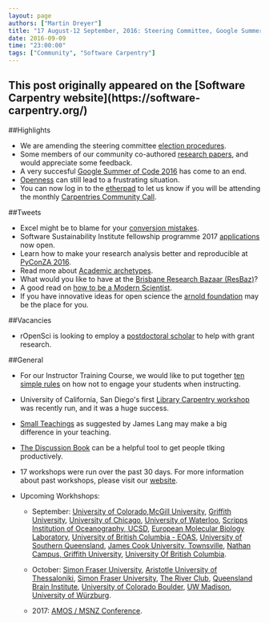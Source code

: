 ```yaml
---
layout: page
authors: ["Martin Dreyer"]
title: "17 August-12 September, 2016: Steering Committee, Google Summer of Code, rOpenSci, Small Teaching, Ten Simple rules."
date: 2016-09-09
time: "23:00:00"
tags: ["Community", "Software Carpentry"]
---
```


<h2>This post originally appeared on the [Software Carpentry website](https://software-carpentry.org/)</h2>

##Highlights
* We are amending the steering committee [election procedures]({{site.baseurl}}/blog/2016/09/election-procedures.html).
* Some members of our community co-authored [research papers]({{site.baseurl}}/blog/2016/09/feedback-on-two-papers.html), and would appreciate some feedback.
* A very succesful [Google Summer of Code 2016]({{site.baseurl}}/blog/2016/09/gsoc.html) has come to an end.
* [Openness]({{site.baseurl}}/blog/2016/09/we-still-cant-have-nice-things.html) can still lead to a  frustrating situation.
* You can now log in to the [etherpad](http://pad.software-carpentry.org/community-call-2016-09-15) to let us know if you will be attending the monthly [Carpentries Community Call]({{page.baseurl}}/blog/2016/09/community-call.html).



##Tweets
*  Excel might be to blame for your [conversion mistakes](https://science.slashdot.org/story/16/08/23/2222258/20-of-scientific-papers-on-genes-contain-conversion-errors-caused-by-excel-says-report).
*  Software Sustainability Institute fellowship programme 2017 [applications](http://us7.campaign-archive2.com/?u=628ee3fc74b8ef3497e3a7b66&id=23b22be856&e=abcbfb99e7) now open.
*  Learn how to make your research analysis better and reproducible at [PyConZA 2016](https://za.pycon.org/).
*  Read more about [Academic archetypes](http://www.benlaken.com/blog/?id=27).
*  What would you like to have at the [Brisbane Research Bazaar (ResBaz)](https://docs.google.com/forms/d/e/1FAIpQLSdfMWcdJofgSIO7ph6KaxLd8kst0lq3Ifa1092ZEVgVHLnX_Q/viewform)?
*  A good read on [how to be a Modern Scientist](https://leanpub.com/modernscientist).
*  If you have innovative ideas for open science the [arnold foundation](http://www.arnoldfoundation.org/wp-content/uploads/ST-LOI-Open-Science-FINAL.pdf) may be the place for you.



##Vacancies
* rOpenSci is looking to employ a [postdoctoral scholar]({{site.baseurl}}/blog/2016/09/ropensci-postdoc.html) to help with grant research.

##General

* For our Instructor Training Course, we would like to put together [ten simple rules]({{site.baseurl}}/blog/2016/08/ten-ways-to-turn-off-learners.html) on how not to engage your students when instructing.
* University of California, San Diego's first [Library Carpentry workshop]({{site.baseurl}}/blog/2016/08/lc-at-ucsd.html) was recently run, and it was a huge success.
* [Small Teachings]({{site.baseurl}}/blog/2016/09/small-teaching.html) as suggested by James Lang may make a big difference in your teaching.
* [The Discussion Book]({{page.baseurl}}/blog/2016/09/discussion-book.html) can be a helpful tool to get people tlking productively.



* 17 workshops were run over the past 30 days. For more information about past workshops, please visit our [website]({{site.baseurl}}/workshops/past/). 
* Upcoming Workhshops:


  * September:
     [University of Colorado](https://mperignon.github.io/2016-09-08-anschutz/),[McGill University](https://computecanada.github.io/2016-09-08-mcgill/), [Griffith University](https://bio-swc-bne.github.io/2016-09-14-GriffithUni-Python/), [University of Chicago](https://jdblischak.github.io/2016-09-15-chicago/), [University of Waterloo](https://ppomorsk.github.io/2016-09-17-uwaterloo/), [Scripps Institution of Oceanography, UCSD](https://ucsdlib.github.io/2016-09-19-UCSD-SIO/),  [European Molecular Biology Laboratory](https://tobyhodges.github.io/2016-09-19-heidelberg/), [University of British Columbia - EOAS](https://douglatornell.github.io/2016-09-20-ubc/), [University of Southern Queensland](https://fgacenga.github.io/2016-09-26-usq/), [James Cook University, Townsville](https://jcu-eresearch.github.io/2016-09-27-SoftwareCarpentry-tsv/), [Nathan Campus, Griffith University](https://bio-swc-bne.github.io/2016-09-28-GriffithUni-R/),  [University Of British Columbia](https://computecanada.github.io/2016-09-29-ubc/).

  * October:
    [Simon Fraser University](https://computecanada.github.io/2016-10-03-sfu/), [Aristotle University of Thessaloniki](https://fpsom.github.io/2016-10-04-skg-carpenters/), [Simon Fraser University](http://bgran.de/2016-10-05-SFU/), [The River Club](https://ctpug.github.io/2016-10-05-riverclub/), [Queensland Brain Institute](https://bio-swc-bne.github.io/2016-10-06-QBI/), [University of Colorado Boulder](https://sarahpapich.github.io/2016-10-11-sc/), [UW Madison](https://uw-madison-aci.github.io/2016-10-24-ttt-uwmadison/), [University of Würzburg](https://konrad.github.io/2016-10-26-Wuerzburg/).
  
  * 2017:
  	[AMOS / MSNZ Conference](https://damienirving.github.io/2017-02-05-amos/).
